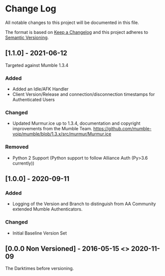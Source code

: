 # Change Log

All notable changes to this project will be documented in this file.

The format is based on [Keep a Changelog](http://keepachangelog.com/)
and this project adheres to [Semantic Versioning](http://semver.org/).

## [1.1.0] - 2021-06-12

Targeted against Mumble 1.3.4


### Added
- Added an Idle/AFK Handler
- Client Version/Release and connection/disconnection timestamps for Authenticated Users


### Changed
- Updated Murmur.ice up to 1.3.4, documentation and copyright improvements from the Mumble Team. <https://github.com/mumble-voip/mumble/blob/1.3.x/src/murmur/Murmur.ice>


### Removed
- Python 2 Support (Python support to follow Alliance Auth (Py>3.6 currently))


## [1.0.0] - 2020-09-11

### Added
- Logging of the Version and Branch to distinguish from AA Community extended Mumble Authenticators.

### Changed
- Initial Baseline Version Set


## [0.0.0 Non Versioned] - 2016-05-15 <> 2020-11-09

The Darktimes before versioning.
